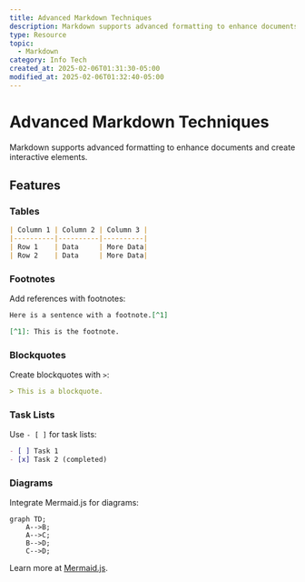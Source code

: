 ```yaml
---
title: Advanced Markdown Techniques
description: Markdown supports advanced formatting to enhance documents and create interactive elements.
type: Resource
topic:
  - Markdown
category: Info Tech
created_at: 2025-02-06T01:31:30-05:00
modified_at: 2025-02-06T01:32:40-05:00
---
```

# Advanced Markdown Techniques
Markdown supports advanced formatting to enhance documents and create interactive elements.
## Features
### Tables
```markdown
| Column 1 | Column 2 | Column 3 |
|----------|----------|----------|
| Row 1    | Data     | More Data|
| Row 2    | Data     | More Data|
```

### Footnotes
Add references with footnotes:
```markdown
Here is a sentence with a footnote.[^1]

[^1]: This is the footnote.
```

### Blockquotes
Create blockquotes with `>`:
```markdown
> This is a blockquote.
```

### Task Lists
Use `- [ ]` for task lists:
```markdown
- [ ] Task 1
- [x] Task 2 (completed)
```

### Diagrams
Integrate Mermaid.js for diagrams:
```mermaid
graph TD;
    A-->B;
    A-->C;
    B-->D;
    C-->D;
```
Learn more at [Mermaid.js](https://mermaid-js.github.io/).
